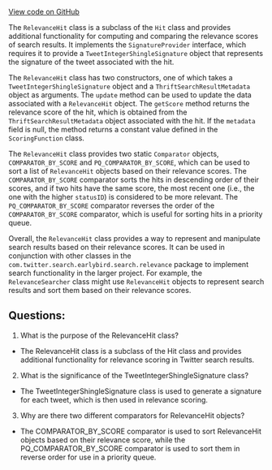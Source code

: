 [View code on GitHub](https://github.com/misbahsy/the-algorithm/src/java/com/twitter/search/earlybird/search/relevance/RelevanceHit.java)

The `RelevanceHit` class is a subclass of the `Hit` class and provides additional functionality for computing and comparing the relevance scores of search results. It implements the `SignatureProvider` interface, which requires it to provide a `TweetIntegerShingleSignature` object that represents the signature of the tweet associated with the hit. 

The `RelevanceHit` class has two constructors, one of which takes a `TweetIntegerShingleSignature` object and a `ThriftSearchResultMetadata` object as arguments. The `update` method can be used to update the data associated with a `RelevanceHit` object. The `getScore` method returns the relevance score of the hit, which is obtained from the `ThriftSearchResultMetadata` object associated with the hit. If the `metadata` field is null, the method returns a constant value defined in the `ScoringFunction` class. 

The `RelevanceHit` class provides two static `Comparator` objects, `COMPARATOR_BY_SCORE` and `PQ_COMPARATOR_BY_SCORE`, which can be used to sort a list of `RelevanceHit` objects based on their relevance scores. The `COMPARATOR_BY_SCORE` comparator sorts the hits in descending order of their scores, and if two hits have the same score, the most recent one (i.e., the one with the higher `statusID`) is considered to be more relevant. The `PQ_COMPARATOR_BY_SCORE` comparator reverses the order of the `COMPARATOR_BY_SCORE` comparator, which is useful for sorting hits in a priority queue.

Overall, the `RelevanceHit` class provides a way to represent and manipulate search results based on their relevance scores. It can be used in conjunction with other classes in the `com.twitter.search.earlybird.search.relevance` package to implement search functionality in the larger project. For example, the `RelevanceSearcher` class might use `RelevanceHit` objects to represent search results and sort them based on their relevance scores.
## Questions: 
 1. What is the purpose of the RelevanceHit class?
- The RelevanceHit class is a subclass of the Hit class and provides additional functionality for relevance scoring in Twitter search results.

2. What is the significance of the TweetIntegerShingleSignature class?
- The TweetIntegerShingleSignature class is used to generate a signature for each tweet, which is then used in relevance scoring.

3. Why are there two different comparators for RelevanceHit objects?
- The COMPARATOR_BY_SCORE comparator is used to sort RelevanceHit objects based on their relevance score, while the PQ_COMPARATOR_BY_SCORE comparator is used to sort them in reverse order for use in a priority queue.